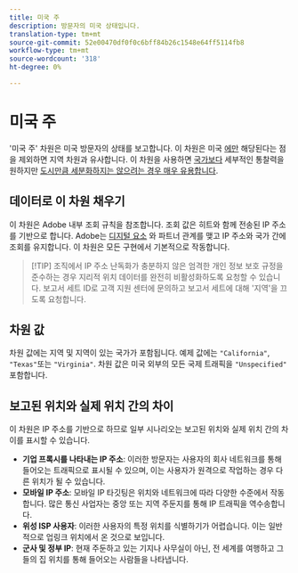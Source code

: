 ```yaml
---
title: 미국 주
description: 방문자의 미국 상태입니다.
translation-type: tm+mt
source-git-commit: 52e00470df0f0c6bff84b26c1548e64ff5114fb8
workflow-type: tm+mt
source-wordcount: '318'
ht-degree: 0%

---
```



# 미국 주

&#39;미국 주&#39; 차원은 미국 방문자의 상태를 보고합니다. 이 차원은 미국 [에만](regions.md) 해당된다는 점을 제외하면 지역 차원과 유사합니다. 이 차원을 사용하면 [국가보다](countries.md) 세부적인 통찰력을 원하지만 [도시만큼 세분화하지는 않으려는 경우 매우 유용합니다](cities.md).

## 데이터로 이 차원 채우기

이 차원은 Adobe 내부 조회 규칙을 참조합니다. 조회 값은 히트와 함께 전송된 IP 주소를 기반으로 합니다. Adobe는 [디지털 요소](https://www.digitalelement.com/) 와 파트너 관계를 맺고 IP 주소와 국가 간에 조회를 유지합니다. 이 차원은 모든 구현에서 기본적으로 작동합니다.

> [!TIP] 조직에서 IP 주소 [](/help/admin/admin/general-acct-settings-admin.md) 난독화가 충분하지 않은 엄격한 개인 정보 보호 규정을 준수하는 경우 지리적 위치 데이터를 완전히 비활성화하도록 요청할 수 있습니다. 보고서 세트 ID로 고객 지원 센터에 문의하고 보고서 세트에 대해 &#39;지역&#39;을 끄도록 요청합니다.

## 차원 값

차원 값에는 지역 및 지역이 있는 국가가 포함됩니다. 예제 값에는 `"California"`, `"Texas"`또는 `"Virginia"`. 차원 값은 미국 외부의 모든 국제 트래픽을 `"Unspecified"` 포함합니다.

## 보고된 위치와 실제 위치 간의 차이

이 차원은 IP 주소를 기반으로 하므로 일부 시나리오는 보고된 위치와 실제 위치 간의 차이를 표시할 수 있습니다.

* **기업 프록시를 나타내는 IP 주소**: 이러한 방문자는 사용자의 회사 네트워크를 통해 들어오는 트래픽으로 표시될 수 있으며, 이는 사용자가 원격으로 작업하는 경우 다른 위치가 될 수 있습니다.
* **모바일 IP 주소**: 모바일 IP 타깃팅은 위치와 네트워크에 따라 다양한 수준에서 작동합니다. 많은 통신 사업자는 중앙 또는 지역 주둔지를 통해 IP 트래픽을 역수송합니다.
* **위성 ISP 사용자**: 이러한 사용자의 특정 위치를 식별하기가 어렵습니다. 이는 일반적으로 업링크 위치에서 온 것으로 보입니다.
* **군사 및 정부 IP**: 현재 주둔하고 있는 기지나 사무실이 아닌, 전 세계를 여행하고 그들의 집 위치를 통해 들어오는 사람들을 나타냅니다.

